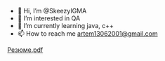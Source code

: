 - 👋 Hi, I’m @SkeezyIGMA
- 👀 I’m interested in QA
- 🌱 I’m currently learning java, c++
- 📫 How to reach me artem13062001@gmail.com


[Резюме.pdf](https://github.com/SkeezyIGMA/SkeezyIGMA/files/7774700/default.pdf)

